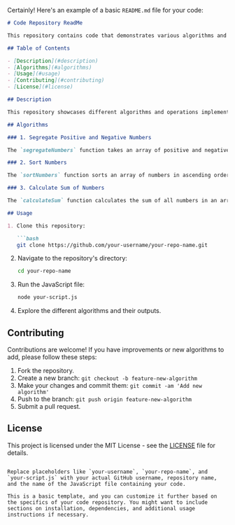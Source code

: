 Certainly! Here's an example of a basic `README.md` file for your code:

```markdown
# Code Repository ReadMe

This repository contains code that demonstrates various algorithms and operations in JavaScript.

## Table of Contents

- [Description](#description)
- [Algorithms](#algorithms)
- [Usage](#usage)
- [Contributing](#contributing)
- [License](#license)

## Description

This repository showcases different algorithms and operations implemented in JavaScript. It includes examples of array manipulation, sorting, and other programming concepts.

## Algorithms

### 1. Segregate Positive and Negative Numbers

The `segregateNumbers` function takes an array of positive and negative integers and segregates them without changing the relative order of elements. This ensures that positive numbers follow negative numbers while maintaining the same relative ordering.

### 2. Sort Numbers

The `sortNumbers` function sorts an array of numbers in ascending order using the built-in `sort` function.

### 3. Calculate Sum of Numbers

The `calculateSum` function calculates the sum of all numbers in an array.

## Usage

1. Clone this repository:

   ```bash
   git clone https://github.com/your-username/your-repo-name.git
   ```

2. Navigate to the repository's directory:

   ```bash
   cd your-repo-name
   ```

3. Run the JavaScript file:

   ```bash
   node your-script.js
   ```

4. Explore the different algorithms and their outputs.

## Contributing

Contributions are welcome! If you have improvements or new algorithms to add, please follow these steps:

1. Fork the repository.
2. Create a new branch: `git checkout -b feature-new-algorithm`
3. Make your changes and commit them: `git commit -am 'Add new algorithm'`
4. Push to the branch: `git push origin feature-new-algorithm`
5. Submit a pull request.

## License

This project is licensed under the MIT License - see the [LICENSE](LICENSE) file for details.
```

Replace placeholders like `your-username`, `your-repo-name`, and `your-script.js` with your actual GitHub username, repository name, and the name of the JavaScript file containing your code.

This is a basic template, and you can customize it further based on the specifics of your code repository. You might want to include sections on installation, dependencies, and additional usage instructions if necessary.
